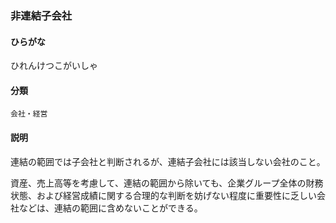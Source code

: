 <div style="display:none;">

## [あ行](securities-terms?id=あ行)
## [か行](securities-terms?id=か行)
## [さ行](securities-terms?id=さ行)
## [た行](securities-terms?id=た行)
## [な行](securities-terms?id=な行)
## [は行](securities-terms?id=は行)

</div>

### 非連結子会社

#### ひらがな

ひれんけつこがいしゃ

#### 分類

`会社・経営`

#### 説明

連結の範囲では子会社と判断されるが、連結子会社には該当しない会社のこと。
 
資産、売上高等を考慮して、連結の範囲から除いても、企業グループ全体の財務状態、および経営成績に関する合理的な判断を妨げない程度に重要性に乏しい会社などは、連結の範囲に含めないことができる。 

<div style="display:none;">

## [ま行](securities-terms?id=ま行)
## [や行](securities-terms?id=や行)
## [ら行](securities-terms?id=ら行)
## [わ行](securities-terms?id=わ行)
## [英数字・記号](securities-terms?id=英数字・記号)

</div>

